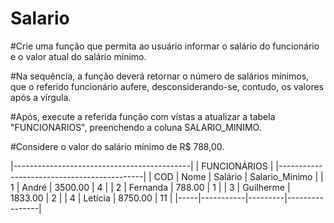# Salario

#Crie uma função que permita ao usuário informar o salário do funcionário e o valor atual do salário mínimo.

#Na sequência, a função deverá retornar o número de salários mínimos, que o referido funcionário aufere, desconsiderando-se, contudo, os valores após a vírgula.

#Após, execute a referida função com vistas a atualizar a tabela "FUNCIONARIOS", preenchendo a coluna SALARIO_MINIMO. 

#Considere o valor do salário mínimo de R$ 788,00.

|--------------------------------------------|
|               FUNCIONÁRIOS                 |
|--------------------------------------------| 
| COD |    Nome   | Salário | Salario_Minimo |
|  1  |   André   | 3500.00 |       4        |
|  2  |  Fernanda |  788.00 |       1        |
|  3  | Guilherme | 1833.00 |       2        |
|  4  |  Letícia  | 8750.00 |      11        |
|-----|-----------|---------|----------------|